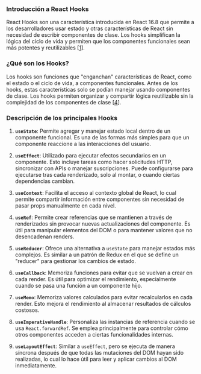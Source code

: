 ### Introducción a React Hooks

React Hooks son una característica introducida en React 16.8 que permite a los desarrolladores usar estado y otras características de React sin necesidad de escribir componentes de clase. Los hooks simplifican la lógica del ciclo de vida y permiten que los componentes funcionales sean más potentes y reutilizables [[1](https://es.legacy.reactjs.org/docs/hooks-intro.html)].

### ¿Qué son los Hooks?

Los hooks son funciones que "enganchan" características de React, como el estado o el ciclo de vida, a componentes funcionales. Antes de los hooks, estas características solo se podían manejar usando componentes de clase. Los hooks permiten organizar y compartir lógica reutilizable sin la complejidad de los componentes de clase [[4](https://es.legacy.reactjs.org/docs/hooks-overview.html)].

### Descripción de los principales Hooks

1. **`useState`**: Permite agregar y manejar estado local dentro de un componente funcional. Es una de las formas más simples para que un componente reaccione a las interacciones del usuario.

2. **`useEffect`**: Utilizado para ejecutar efectos secundarios en un componente. Esto incluye tareas como hacer solicitudes HTTP, sincronizar con APIs o manejar suscripciones. Puede configurarse para ejecutarse tras cada renderizado, solo al montar, o cuando ciertas dependencias cambian.

3. **`useContext`**: Facilita el acceso al contexto global de React, lo cual permite compartir información entre componentes sin necesidad de pasar props manualmente en cada nivel.

4. **`useRef`**: Permite crear referencias que se mantienen a través de renderizados sin provocar nuevas actualizaciones del componente. Es útil para manipular elementos del DOM o para mantener valores que no desencadenan renders.

5. **`useReducer`**: Ofrece una alternativa a `useState` para manejar estados más complejos. Es similar a un patrón de Redux en el que se define un "reducer" para gestionar los cambios de estado.

6. **`useCallback`**: Memoriza funciones para evitar que se vuelvan a crear en cada render. Es útil para optimizar el rendimiento, especialmente cuando se pasa una función a un componente hijo.

7. **`useMemo`**: Memoriza valores calculados para evitar recalcularlos en cada render. Esto mejora el rendimiento al almacenar resultados de cálculos costosos.

8. **`useImperativeHandle`**: Personaliza las instancias de referencia cuando se usa `React.forwardRef`. Se emplea principalmente para controlar cómo otros componentes acceden a ciertas funcionalidades internas.

9. **`useLayoutEffect`**: Similar a `useEffect`, pero se ejecuta de manera síncrona después de que todas las mutaciones del DOM hayan sido realizadas, lo cual lo hace útil para leer y aplicar cambios al DOM inmediatamente.
